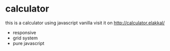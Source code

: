 # calculator
this is a calculator using javascript vanilla visit it on  http://calculator.elakkal/

- responsive 
- grid system
- pure javascript
